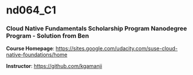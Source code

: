 # nd064_C1
### Cloud Native Fundamentals Scholarship Program Nanodegree Program - Solution from Ben

**Course Homepage**: https://sites.google.com/udacity.com/suse-cloud-native-foundations/home

**Instructor**: https://github.com/kgamanji
